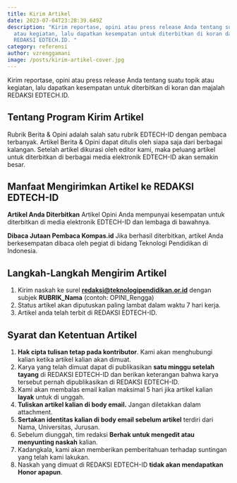 ```yaml
---
title: Kirim Artikel
date: 2023-07-04T23:28:39.649Z
description: "Kirim reportase, opini atau press release Anda tentang suatu topik
  atau kegiatan, lalu dapatkan kesempatan untuk diterbitkan di koran dan majalah
  REDAKSI EDTECH.ID. "
category: referensi
author: vzrenggamani
image: /posts/kirim-artikel-cover.jpg
---
```

Kirim reportase, opini atau press release Anda tentang suatu topik atau kegiatan, lalu dapatkan kesempatan untuk diterbitkan di koran dan majalah REDAKSI EDTECH.ID. 


## Tentang Program Kirim Artikel
Rubrik Berita & Opini adalah salah satu rubrik EDTECH-ID dengan pembaca terbanyak. Artikel Berita & Opini dapat ditulis oleh siapa saja dari berbagai kalangan. Setelah artikel dikurasi oleh editor kami, maka peluang artikel untuk diterbitkan di berbagai media elektronik EDTECH-ID akan semakin besar.

## Manfaat Mengirimkan Artikel ke REDAKSI EDTECH-ID

**Artikel Anda Diterbitkan**
Artikel Opini Anda mempunyai kesempatan untuk diterbitkan di media elektronik EDTECH-ID dan lembaga di bawahnya.

**Dibaca Jutaan Pembaca Kompas.id**
Jika berhasil diterbitkan, artikel Anda berkesempatan dibaca oleh pegiat di bidang Teknologi Pendidikan di Indonesia.

## Langkah-Langkah Mengirim Artikel

1. Kirim naskah ke surel **redaksi@teknologipendidikan.or.id** dengan subjek **RUBRIK_Nama** (contoh: OPINI_Rengga)
2. Status artikel akan diputuskan paling lambat dalam waktu 7 hari kerja.
3. Artikel anda telah terbit di REDAKSI EDTECH-ID.

## Syarat dan Ketentuan Artikel
1. **Hak cipta tulisan tetap pada kontributor**. Kami akan menghubungi kalian ketika artikel kalian akan dimuat.
2. Karya yang telah dimuat dapat di publikasikan **satu minggu setelah tayang** di REDAKSI EDTECH-ID dan berikan keterangan bahwa karya tersebut pernah dipublikasikan di REDAKSI EDTECH-ID.
3. Kami akan membalas email kalian maksimal 5 hari jika artikel kalian **layak** untuk di unggah.
4. **Tuliskan artikel kalian di body email.** Jangan diletakkan dalam attachment.
5. **Sertakan identitas kalian di body email sebelum artikel** terdiri dari Nama, Universitas, Jurusan.
6. Sebelum diunggah, tim redaksi **Berhak untuk mengedit atau menyunting naskah** kalian.
7. Kadangkala, kami akan memberikan pemberitahuan terhadap suntingan yang telah kami lakukan.
8. Naskah yang dimuat di REDAKSI EDTECH-ID **tidak akan mendapatkan Honor apapun**.